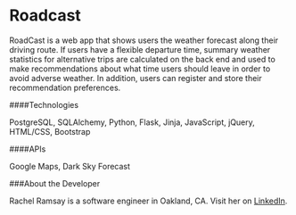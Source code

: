 # Roadcast

RoadCast is a web app that shows users the weather forecast along their driving route. If users have a flexible departure time, summary weather statistics for alternative trips are calculated on the back end and used to make recommendations about what time users should leave in order to avoid adverse weather. In addition, users can register and store their recommendation preferences.

####Technologies

PostgreSQL, SQLAlchemy, Python, Flask, Jinja, JavaScript, jQuery, HTML/CSS, Bootstrap

####APIs

Google Maps, Dark Sky Forecast

###About the Developer

Rachel Ramsay is a software engineer in Oakland, CA. Visit her on [LinkedIn](https://www.linkedin.com/in/rachelbuilds/).

